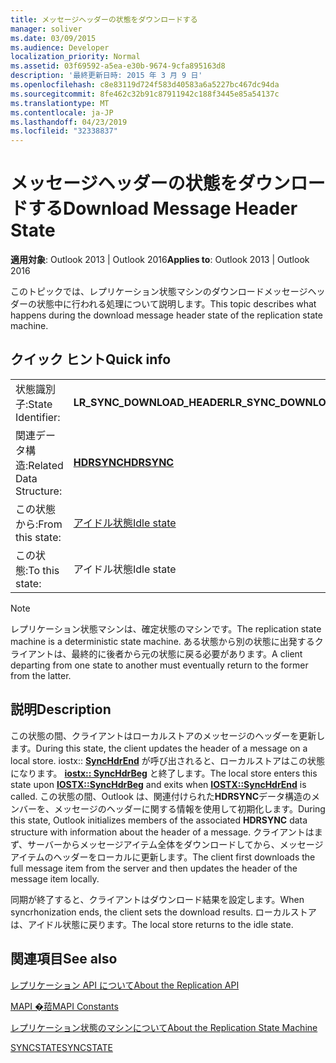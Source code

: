 ```yaml
---
title: メッセージヘッダーの状態をダウンロードする
manager: soliver
ms.date: 03/09/2015
ms.audience: Developer
localization_priority: Normal
ms.assetid: 03f69592-a5ea-e30b-9674-9cfa895163d8
description: '最終更新日時: 2015 年 3 月 9 日'
ms.openlocfilehash: c8e83119d724f583d40583a6a5227bc467dc94da
ms.sourcegitcommit: 8fe462c32b91c87911942c188f3445e85a54137c
ms.translationtype: MT
ms.contentlocale: ja-JP
ms.lasthandoff: 04/23/2019
ms.locfileid: "32338837"
---
```

# <a name="download-message-header-state"></a><span data-ttu-id="551c9-103">メッセージヘッダーの状態をダウンロードする</span><span class="sxs-lookup"><span data-stu-id="551c9-103">Download Message Header State</span></span>

  
  
<span data-ttu-id="551c9-104">**適用対象**: Outlook 2013 | Outlook 2016</span><span class="sxs-lookup"><span data-stu-id="551c9-104">**Applies to**: Outlook 2013 | Outlook 2016</span></span> 
  
 <span data-ttu-id="551c9-105">このトピックでは、レプリケーション状態マシンのダウンロードメッセージヘッダーの状態中に行われる処理について説明します。</span><span class="sxs-lookup"><span data-stu-id="551c9-105">This topic describes what happens during the download message header state of the replication state machine.</span></span> 
  
## <a name="quick-info"></a><span data-ttu-id="551c9-106">クイック ヒント</span><span class="sxs-lookup"><span data-stu-id="551c9-106">Quick info</span></span>

|||
|:-----|:-----|
|<span data-ttu-id="551c9-107">状態識別子:</span><span class="sxs-lookup"><span data-stu-id="551c9-107">State Identifier:</span></span>  <br/> |<span data-ttu-id="551c9-108">**LR_SYNC_DOWNLOAD_HEADER**</span><span class="sxs-lookup"><span data-stu-id="551c9-108">**LR_SYNC_DOWNLOAD_HEADER**</span></span> <br/> |
|<span data-ttu-id="551c9-109">関連データ構造:</span><span class="sxs-lookup"><span data-stu-id="551c9-109">Related Data Structure:</span></span>  <br/> |<span data-ttu-id="551c9-110">**[HDRSYNC](hdrsync.md)**</span><span class="sxs-lookup"><span data-stu-id="551c9-110">**[HDRSYNC](hdrsync.md)**</span></span> <br/> |
|<span data-ttu-id="551c9-111">この状態から:</span><span class="sxs-lookup"><span data-stu-id="551c9-111">From this state:</span></span>  <br/> |[<span data-ttu-id="551c9-112">アイドル状態</span><span class="sxs-lookup"><span data-stu-id="551c9-112">Idle state</span></span>](idle-state.md) <br/> |
|<span data-ttu-id="551c9-113">この状態:</span><span class="sxs-lookup"><span data-stu-id="551c9-113">To this state:</span></span>  <br/> |<span data-ttu-id="551c9-114">アイドル状態</span><span class="sxs-lookup"><span data-stu-id="551c9-114">Idle state</span></span>  <br/> |
   
> [!NOTE]
> <span data-ttu-id="551c9-115">レプリケーション状態マシンは、確定状態のマシンです。</span><span class="sxs-lookup"><span data-stu-id="551c9-115">The replication state machine is a deterministic state machine.</span></span> <span data-ttu-id="551c9-116">ある状態から別の状態に出発するクライアントは、最終的に後者から元の状態に戻る必要があります。</span><span class="sxs-lookup"><span data-stu-id="551c9-116">A client departing from one state to another must eventually return to the former from the latter.</span></span> 
  
## <a name="description"></a><span data-ttu-id="551c9-117">説明</span><span class="sxs-lookup"><span data-stu-id="551c9-117">Description</span></span>

<span data-ttu-id="551c9-118">この状態の間、クライアントはローカルストアのメッセージのヘッダーを更新します。</span><span class="sxs-lookup"><span data-stu-id="551c9-118">During this state, the client updates the header of a message on a local store.</span></span> <span data-ttu-id="551c9-119">iostx:: **[SyncHdrEnd](iostx-synchdrend.md)** が呼び出されると、ローカルストアはこの状態になります。 **[iostx:: SyncHdrBeg](iostx-synchdrbeg.md)** と終了します。</span><span class="sxs-lookup"><span data-stu-id="551c9-119">The local store enters this state upon **[IOSTX::SyncHdrBeg](iostx-synchdrbeg.md)** and exits when **[IOSTX::SyncHdrEnd](iostx-synchdrend.md)** is called.</span></span> <span data-ttu-id="551c9-120">この状態の間、Outlook は、関連付けられた**HDRSYNC**データ構造のメンバーを、メッセージのヘッダーに関する情報を使用して初期化します。</span><span class="sxs-lookup"><span data-stu-id="551c9-120">During this state, Outlook initializes members of the associated **HDRSYNC** data structure with information about the header of a message.</span></span> <span data-ttu-id="551c9-121">クライアントはまず、サーバーからメッセージアイテム全体をダウンロードしてから、メッセージアイテムのヘッダーをローカルに更新します。</span><span class="sxs-lookup"><span data-stu-id="551c9-121">The client first downloads the full message item from the server and then updates the header of the message item locally.</span></span> 
  
<span data-ttu-id="551c9-122">同期が終了すると、クライアントはダウンロード結果を設定します。</span><span class="sxs-lookup"><span data-stu-id="551c9-122">When syncrhonization ends, the client sets the download results.</span></span> <span data-ttu-id="551c9-123">ローカルストアは、アイドル状態に戻ります。</span><span class="sxs-lookup"><span data-stu-id="551c9-123">The local store returns to the idle state.</span></span>
  
## <a name="see-also"></a><span data-ttu-id="551c9-124">関連項目</span><span class="sxs-lookup"><span data-stu-id="551c9-124">See also</span></span>



[<span data-ttu-id="551c9-125">レプリケーション API について</span><span class="sxs-lookup"><span data-stu-id="551c9-125">About the Replication API</span></span>](about-the-replication-api.md)
  
[<span data-ttu-id="551c9-126">MAPI �萔</span><span class="sxs-lookup"><span data-stu-id="551c9-126">MAPI Constants</span></span>](mapi-constants.md)
  
[<span data-ttu-id="551c9-127">レプリケーション状態のマシンについて</span><span class="sxs-lookup"><span data-stu-id="551c9-127">About the Replication State Machine</span></span>](about-the-replication-state-machine.md)
  
[<span data-ttu-id="551c9-128">SYNCSTATE</span><span class="sxs-lookup"><span data-stu-id="551c9-128">SYNCSTATE</span></span>](syncstate.md)

